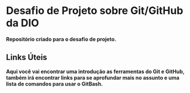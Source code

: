 # Desafio de Projeto sobre Git/GitHub da DIO

**Repositório criado para o desafio de projeto.**


## Links Úteis

**Aqui você vai encontrar uma introdução as ferramentas do Git e GitHub, também irá encontrar links para se aprofundar mais no assunto e uma lista de comandos para usar o GitBash.**



